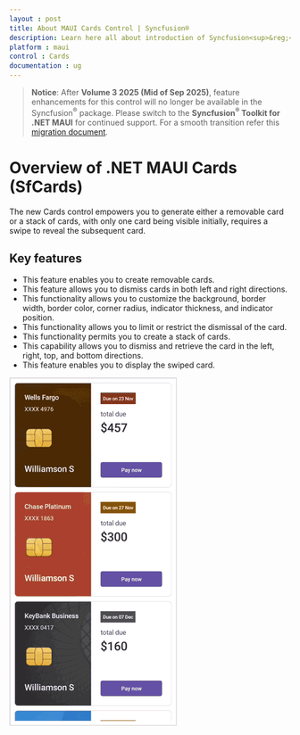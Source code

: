 ```yaml
---
layout : post
title: About MAUI Cards Control | Syncfusion®
description: Learn here all about introduction of Syncfusion<sup>&reg;</sup> Essential Studio<sup>&reg;</sup> MAUI Cards control, its elements and more.
platform : maui
control : Cards
documentation : ug
---
```


> **Notice**: After **Volume 3 2025 (Mid of Sep 2025)**, feature enhancements for this control will no longer be available in the Syncfusion<sup>®</sup> package. Please switch to the **Syncfusion<sup>®</sup> Toolkit for .NET MAUI** for continued support. For a smooth transition refer this [migration document](https://help.syncfusion.com/maui-toolkit/migration).

# Overview of .NET MAUI Cards (SfCards)  

The new Cards control empowers you to generate either a removable card or a stack of cards, with only one card being visible initially, requires a swipe to reveal the subsequent card.

## Key features

* This feature enables you to create removable cards.
* This feature allows you to dismiss cards in both left and right directions.
* This functionality allows you to customize the background, border width, border color, corner radius, indicator thickness, and indicator position.
* This functionality allows you to limit or restrict the dismissal of the card.
* This functionality permits you to create a stack of cards.
* This capability allows you to dismiss and retrieve the card in the left, right, top, and bottom directions.
* This feature enables you to display the swiped card.

![overview in MAUI SfCardLayout](images/maui-card-overview.gif)


